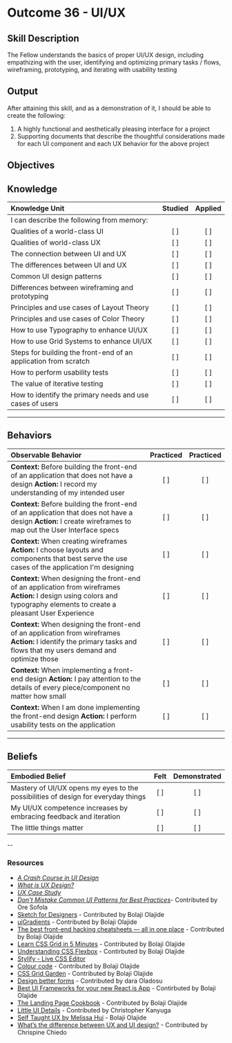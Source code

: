 # Outcome 36 - UI/UX

**Skill Description**
----------
The Fellow understands the basics of proper UI/UX design, including empathizing with the user, identifying and optimizing primary tasks / flows, wireframing, prototyping, and iterating with usability testing

**Output**
----------
After attaining this skill, and as a demonstration of it, I should be able to create the following:

1. A highly functional and aesthetically pleasing interface for a project
2. Supporting documents that describe the thoughtful considerations made for each UI component and each UX behavior for the above project

**Objectives**
----------
## **Knowledge**


| Knowledge Unit   |      Studied      | Applied |
|:-------------|:------------------:|:--------:|
| I can describe the following from memory: | | |
| Qualities of a world-class UI | [ ] | [ ]  |
| Qualities of world-class UX | [ ] | [ ] |
| The connection between UI and UX | [ ] |  [ ] |
| The differences between UI and UX | [ ] | [ ] |
| Common UI design patterns | [ ] | [ ] |
| Differences between wireframing and prototyping | [ ] | [ ] |
| Principles and use cases of Layout Theory | [ ] | [ ] |
| Principles and use cases of Color Theory | [ ] | [ ] |
| How to use Typography to enhance UI/UX | [ ] | [ ] |
| How to use Grid Systems to enhance UI/UX | [ ] | [ ] |
| Steps for building the front-end of an application from scratch | [ ] | [ ] |
| How to perform usability tests | [ ] | [ ] |
| The value of iterative testing | [ ] | [ ] |
| How to identify the primary needs and use cases of users | [ ] | [ ] |


----------


## **Behaviors**

| Observable Behavior   |      Practiced      | Practiced |
|:-------------|:------------------:|:--------:|
| **Context:** Before building the front-end of an application that does not have a design **Action:** I record my understanding of my intended user | [ ] | [ ]  |
| **Context:** Before building the front-end of an application that does not have a design **Action:** I create wireframes to map out the User Interface specs | [ ] | [ ]  |
| **Context:** When creating wireframes **Action:** I choose layouts and components that best serve the use cases of the application I'm designing | [ ] | [ ]  |
| **Context:** When designing the front-end of an application from wireframes **Action:** I design using colors and typography elements to create a pleasant User Experience | [ ] | [ ]  |
| **Context:** When designing the front-end of an application from wireframes **Action:** I identify the primary tasks and flows that my users demand and optimize those | [ ] | [ ]  |
| **Context:** When implementing a front-end design **Action:** I pay attention to the details of every piece/component no matter how small |   [ ]   |   [ ] |
| **Context:** When I am done implementing the front-end design **Action:** I perform usability tests on the application |   [ ]   |   [ ] |


----------


## **Beliefs**


| Embodied Belief   |      Felt      | Demonstrated |
|:-------------|:------------------:|:--------:|
| Mastery of UI/UX opens my eyes to the possibilities of design for everyday things| [ ] | [ ] |
| My UI/UX competence increases by embracing feedback and iteration | [ ] | [ ] |
| The little things matter | [ ] | [ ] |

 -- 
### Resources
 - [_A Crash Course in UI Design_](https://blog.marvelapp.com/crash-course-ui-design/?utm_source=weekly-newsletter&utm_medium=email&utm_campaign=marvel-newsletter-2017-10-24&utm_term=)
 - [_What is UX Design?_](https://blog.prototypr.io/what-is-ux-design-common-misconceptions-and-ux-myths-39fe98cc6d23)
 - [_UX Case Study_](https://blog.prototypr.io/ux-study-case-trip-fun-563370f58ee3?ref=prototyprio)
 - [_Don't Mistake Common UI Patterns for Best Practices_](https://medium.com/ruxers/dont-mistake-common-ui-patterns-for-best-practices-4a1c8d4bef9a)- Contributed by Ore Sofola
 - [Sketch for Designers](http://sketch.fordesignrs.com/?ref=producthunt) - Contributed by Bolaji Olajide
 - [uiGradients](https://uigradients.com/) - Contributed by Bolaji Olajide
 - [The best front-end hacking cheatsheets — all in one place](https://medium.freecodecamp.org/modern-frontend-hacking-cheatsheets-df9c2566c72a) - Contributed by Bolaji Olajide
- [Learn CSS Grid in 5 Minutes](https://medium.freecodecamp.org/learn-css-grid-in-5-minutes-f582e87b1228) - Contributed by Bolaji Olajide
- [Understanding CSS Flexbox](https://codeburst.io/understanding-css-flexbox-d6162885fefe) - Contirbuted by Bolaji Olajide
- [Stylify - Live CSS Editor](https://chrome.google.com/webstore/detail/stylify-live-css-editor/pbcpfbcibpcbfbmddogfhcijfpboeaaf)
- [Colour code](http://www.colourco.de/) - Contributed by Bolaji Olajide
- [CSS Grid Garden](http://cssgridgarden.com/) - Contributed by Bolaji Olajide
- [Design better forms](https://uxdesign.cc/design-better-forms-96fadca0f49c) - Contributed by dara Oladosu
- [Best UI Frameworks for your new React.js App](https://hackernoon.com/the-coolest-react-ui-frameworks-for-your-new-react-app-ad699fffd651) - Contirbuted by Bolaji Olajide
- [The Landing Page Cookbook](https://yourlandingpagesucks.com/cookbook/?ref=producthunt) - Contributed by Bolaji Olajide
- [Little UI Details](https://twitter.com/i/moments/880688233641848832?lang=en) - Contributed by Christopher Kanyuga
- [Self Taught UX by Melissa Hui](https://trello.com/b/yK2BIOnm/self-taught-ux-shareux-by-melissahui) - Bolaji Olajide
- [What’s the difference between UX and UI design?](https://medium.freecodecamp.org/whats-the-difference-between-ux-and-ui-design-2ca8d107de14) - Contributed by Chrispine Chiedo
